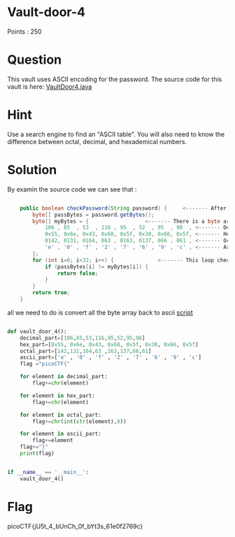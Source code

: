 # Vault-door-4

Points : 250

# Question

This vault uses ASCII encoding for the password. The source code for this vault is here: [VaultDoor4.java](VaultDoor4.java)

# Hint 

Use a search engine to find an "ASCII table".
You will also need to know the difference between octal, decimal, and hexademical numbers.


# Solution
By examin the source code we can see that : 

```java 

    public boolean checkPassword(String password) {		<------- After we insert a string we call checkPassword method with our string
        byte[] passBytes = password.getBytes();
        byte[] myBytes = {					<------- There is a byte array with some type of numbers:
            106 , 85  , 53  , 116 , 95  , 52  , 95  , 98  ,	<------- Decimal
            0x55, 0x6e, 0x43, 0x68, 0x5f, 0x30, 0x66, 0x5f,	<------- Hex
            0142, 0131, 0164, 063 , 0163, 0137, 066 , 061 ,	<------- Octal
            'e' , '0' , 'f' , '2' , '7' , '6' , '9' , 'c' ,	<------- Ascii
        };
        for (int i=0; i<32; i++) {				<------- This loop check if every char[i] in our string == char[i] in the real flag
            if (passBytes[i] != myBytes[i]) {
                return false;
            }
        }
        return true;
    }

```

all we need to do is convert all the byte array back to ascii [script](script.py)

```python 

def vault_door_4():
    decimal_part=[106,85,53,116,95,52,95,98]
    hex_part=[0x55, 0x6e, 0x43, 0x68, 0x5f, 0x30, 0x66, 0x5f]
    octal_part=[142,131,164,63 ,163,137,66,61]
    ascii_part=['e' , '0' , 'f' , '2' , '7' , '6' , '9' , 'c']
    flag ="picoCTF{"

    for element in decimal_part:
        flag+=chr(element)

    for element in hex_part:
        flag+=chr(element)

    for element in octal_part:
        flag+=chr(int(str(element),8))

    for element in ascii_part:
        flag+=element
    flag+="}"
    print(flag)


if __name__ == '__main__':
    vault_door_4()
```






# Flag
picoCTF{jU5t_4_bUnCh_0f_bYt3s_61e0f2769c}


